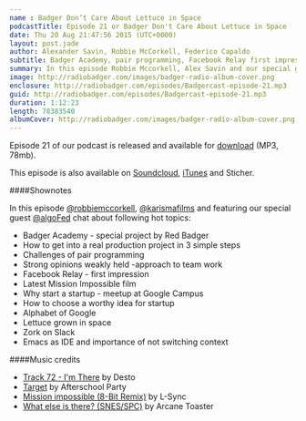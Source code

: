 ```yaml
---
name : Badger Don’t Care About Lettuce in Space
podcastTitle: Episode 21 or Badger Don't Care About Lettuce in Space
date: Thu 20 Aug 21:47:56 2015 (UTC+0000)
layout: post.jade
author: Alexander Savin, Robbie McCorkell, Federico Capaldo
subtitle: Badger Academy, pair programming, Facebook Relay first impressions, startup talks at Google Campus, how to choose worthy idea for a startup, Zork on Slack, Emacs as IDE
summary: In this episode Robbie Mccorkell, Alex Savin and our special guest Federico Capaldo talk about Badger Academy, challenges of pair programming, Facebook Relay first impressions, startup talks at Google Campus, how to choose worthy idea for a startup, solving Zork on Slack and using Emacs as primary IDE. For full shownotes and links check our website http://www.radiobadger.com
image: http://radiobadger.com/images/badger-radio-album-cover.png
enclosure: http://radiobadger.com/episodes/Badgercast-episode-21.mp3
guid: http://radiobadger.com/episodes/Badgercast-episode-21.mp3
duration: 1:12:23
length: 78383540
albumCover: http://radiobadger.com/images/badger-radio-album-cover.png
---
```


Episode 21 of our podcast is released and available for [download](http://radiobadger.com/episodes/Badgercast-episode-21.mp3) (MP3, 78mb).

This episode is also available on [Soundcloud](https://soundcloud.com/karismafilms/radio-badger-episode-21), [iTunes](https://itunes.apple.com/gb/podcast/radio-badger-tech-podcast/id918884643?mt=2) and Sticher.

####Shownotes

In this episode [@robbiemccorkell](https://twitter.com/robbiemccorkell), [@karismafilms](https://twitter.com/karismafilms) and featuring our special guest [@algoFed](https://twitter.com/algofed) chat about following hot topics:

* Badger Academy - special project by Red Badger
* How to get into a real production project in 3 simple steps
* Challenges of pair programming
* Strong opinions weakly held -approach to team work
* Facebook Relay - first impression
* Latest Mission Impossible film
* Why start a startup - meetup at Google Campus
* How to choose a worthy idea for startup
* Alphabet of Google
* Lettuce grown in space
* Zork on Slack
* Emacs as IDE and importance of not switching context


####Music credits

* [Track 72 - I'm There](https://soundcloud.com/desto-10/track-72-im-there) by Desto
* [Target](https://soundcloud.com/asp8bit/target) by Afterschool Party
* [Mission impossible (8-Bit Remix)](https://soundcloud.com/l-sync/mission-impossible-8-bit-remix) by L-Sync
* [What else is there? (SNES/SPC)](https://soundcloud.com/arcane-toaster/what-else-is-there-snesspc) by Arcane Toaster
